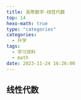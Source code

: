 ```yaml
---
title: 高等数学-线性代数
top: 14
hexo-math: true
type: "categories"
categories: 
  - 升学
tags:
  - 学习资料
  - math
date: 2023-11-24 16:26:00
---
```


## 线性代数